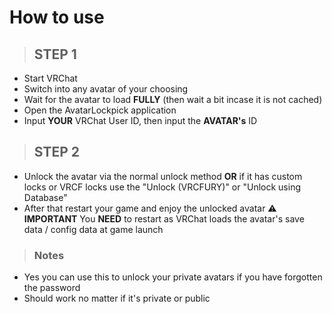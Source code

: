 # How to use
> ## STEP 1
+ Start VRChat
+ Switch into any avatar of your choosing
+ Wait for the avatar to load **FULLY** (then wait a bit incase it is not cached)
+ Open the AvatarLockpick application
+ Input **YOUR** VRChat User ID, then input the **AVATAR's** ID
> ## STEP 2
+ Unlock the avatar via the normal unlock method **OR** if it has custom locks or VRCF locks use the "Unlock (VRCFURY)" or "Unlock using Database"
+ After that restart your game and enjoy the unlocked avatar
⚠️ **IMPORTANT** You **NEED** to restart as VRChat loads the avatar's save data / config data at game launch

> ### Notes
+ Yes you can use this to unlock your private avatars if you have forgotten the password
+ Should work no matter if it's private or public
